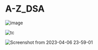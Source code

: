 # A-Z_DSA

![image](https://github.com/user-attachments/assets/f91e6562-7a58-4dcf-b0c7-a1ce8f2e6276)

![tc](https://user-images.githubusercontent.com/68527818/230705872-dbe0d6a3-b9ad-41ba-a370-054ddbc4e86d.jpg)

![Screenshot from 2023-04-06 23-59-01](https://user-images.githubusercontent.com/68527818/230705862-261a19a3-61d5-428c-8629-d637562609e3.png)
